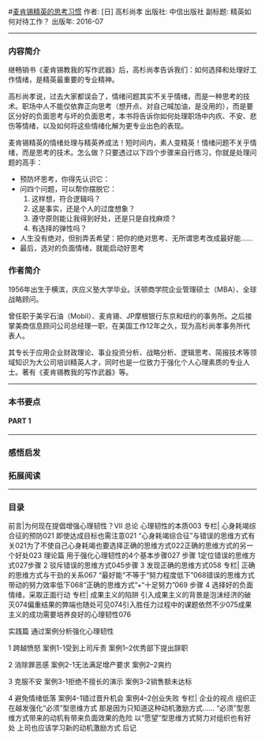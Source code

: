 #[麦肯锡精英的思考习惯](https://book.douban.com/subject/26833522/)
作者:  [日] 高杉尚孝
出版社: 中信出版社
副标题: 精英如何对待工作？
出版年: 2016-07
***
### 内容简介 
继畅销书《麦肯锡教我的写作武器》后，高杉尚孝告诉我们：如何选择和处理好工作情绪，是精英最重要的专业精神。

高杉尚孝说，过去大家都误会了，情绪问题其实不关乎情绪，而是一种思考的技术。职场中人不能仅依靠正向思考（想开点、对自己喊加油，是没用的），而是要区分好的负面思考与坏的负面思考，本书将告诉你如何处理职场中内疚、不安、悲伤等情绪，以及如何将这些情绪化解为更专业出色的表现。

麦肯锡精英的情绪处理与精英养成法！短时间内，素人变精英！情绪问题不关乎情绪，而是思考的技术。怎么做？只要透过以下四个步骤来自行练习，你就是处理问题的高手：
- 预防坏思考，你得先认识它：
- 问四个问题，可以帮你摆脱它：
  1. 这样想，符合逻辑吗？
  2. 这是事实，还是个人的过度想象？
  3. 遵守原则能让我得到好处，还是只是自找麻烦？
  4. 有选择的弹性吗？
- 人生没有绝对，但别弄丢希望：把你的绝对思考、无所谓思考改成最好能……
- 最后，选对的负面情绪，就能启动好思考

### 作者简介 
1956年出生于横滨，庆应义塾大学毕业。沃顿商学院企业管理硕士（MBA）、全球战略顾问。

曾任职于美孚石油（Mobil）、麦肯锡、JP摩根银行东京和纽约的事务所。之后接掌美商信息顾问公司总经理一职，在美国工作12年之久，现为高杉尚孝事务所代表人。

其专长于应用企业财政理论、事业投资分析、战略分析、逻辑思考、简报技术等领域知识为大公司培训精英人才，同时也是一位致力于强化个人心理素质的专业人士。著有《麦肯锡教我的写作武器》等。
***
### 本书要点
#### PART 1 
***
### 感悟启发
### 拓展阅读
***
### 目录
前言|为何现在提倡增强心理韧性？VII
总论
心理韧性的本质003
专栏| 心身耗竭综合征的预防021
即使达成目标也需注意021
“心身耗竭综合征”与错误的思维方式有关021为了不使自己心身耗竭也要选择正确的思维方式022正确的思维方式的另一个好处023
理论篇
用于强化心理韧性的4个基本步骤027
步骤
1定位错误的思维方式027步骤
2
驳斥错误的思维方式045步骤
3 发现正确的思维方式058
专栏| 正确的思维方式与干劲的关系067
“最好能”不等于“努力程度低下”068错误的思维方式带动的努力效率低下068“正确的思维方式”+“十足努力”069
步骤
4 选择好的负面情绪，采取正面行动
专栏| 成果主义的陷阱
引入成果主义的背景是泡沫经济的破灭074偏重结果的弊端也随处可见074引入胜任力过程中的课题依然不少075成果主义的成功需要培养良好的心理韧性076

实践篇
通过案例分析强化心理韧性

1 跨越愤怒
案例1-1受到上司斥责
案例1–2优秀部下提出辞职

2 消除罪恶感
案例2-1无法满足增产要求
案例2–2爽约

3 克服不安
案例3-1拒绝不擅长的演示
案例3-2销售额未达标

4 避免情绪低落
案例4-1错过晋升机会
案例4–2创业失败
专栏| 企业的视点 
组织正在越发强化“必须”型思维方式
那是因为只知道这种动机激励方式……
“必须”型思维方式带来的动机有带来负面效果的危险
以“愿望”型思维方式努力对组织也有好处
上司也应该学习新的动机激励方式
后记